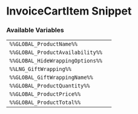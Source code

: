 # InvoiceCartItem Snippet

### Available Variables
|||
|---|---|
| `%%GLOBAL_ProductName%%` |
| `%%GLOBAL_ProductAvailability%%` |
| `%%GLOBAL_HideWrappingOptions%%` |
| `%%LNG_GiftWrapping%%` |
| `%%GLOBAL_GiftWrappingName%%` |
| `%%GLOBAL_ProductQuantity%%` |
| `%%GLOBAL_ProductPrice%%` |
| `%%GLOBAL_ProductTotal%%` |
